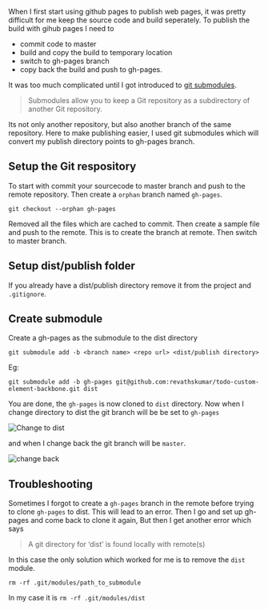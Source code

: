 When I first start using github pages to publish web pages, it was pretty difficult for me keep the source code and build seperately. To publish the build with gihub pages I need to

-   commit code to master
-   build and copy the build to temporary location
-   switch to gh-pages branch
-   copy back the build and push to gh-pages.

It was too much complicated until I got introduced to [git submodules](http://www.git-scm.com/book/en/Git-Tools-Submodules).

> Submodules allow you to keep a Git repository as a subdirectory of another Git repository.

Its not only another repository, but also another branch of the same repository. Here to make publishing easier, I used git submodules which will convert my publish directory points to gh-pages branch.

Setup the Git respository
-------------------------

To start with commit your sourcecode to master branch and push to the remote repository. Then create a `orphan` branch named `gh-pages`.

    git checkout --orphan gh-pages

Removed all the files which are cached to commit. Then create a sample file and push to the remote. This is to create the branch at remote. Then switch to master branch.

Setup dist/publish folder
-------------------------

If you already have a dist/publish directory remove it from the project and `.gitignore`.

Create submodule
----------------

Create a gh-pages as the submodule to the dist directory

    git submodule add -b <branch name> <repo url> <dist/publish directory>

Eg:

    git submodule add -b gh-pages git@github.com:revathskumar/todo-custom-element-backbone.git dist

You are done, the `gh-pages` is now cloned to `dist` directory. Now when I change directory to dist the git branch will be be set to `gh-pages`

![Change to dist](http://i653.photobucket.com/albums/uu253/revathskumar/Coderepo/2014/07/gh-pages_zpsba1924ac.png)

and when I change back the git branch will be `master`.

![change back](http://i653.photobucket.com/albums/uu253/revathskumar/Coderepo/2014/07/gh-pages-back_zps7b568471.png)

Troubleshooting
---------------

Sometimes I forgot to create a `gh-pages` branch in the remote before trying to clone `gh-pages` to dist. This will lead to an error. Then I go and set up gh-pages and come back to clone it again, But then I get another error which says

> A git directory for ‘dist’ is found locally with remote(s)

In this case the only solution which worked for me is to remove the `dist` module.

    rm -rf .git/modules/path_to_submodule

In my case it is `rm -rf .git/modules/dist`
